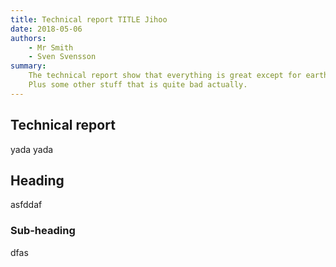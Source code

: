 ```yaml
---
title: Technical report TITLE Jihoo
date: 2018-05-06
authors:
    - Mr Smith
    - Sven Svensson
summary:
    The technical report show that everything is great except for earth quake loads.
    Plus some other stuff that is quite bad actually.
---
```


## Technical report

yada yada

## Heading 

asfddaf

### Sub-heading

dfas

